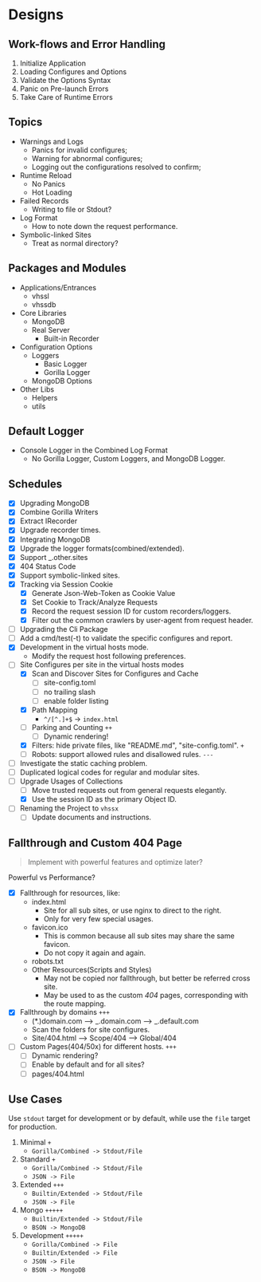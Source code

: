 # Designs

<!-- > 2019-11-18T15:08:24+0800 -->

## Work-flows and Error Handling

1. Initialize Application
1. Loading Configures and Options
1. Validate the Options Syntax
1. Panic on Pre-launch Errors
1. Take Care of Runtime Errors

## Topics

- Warnings and Logs
	- Panics for invalid configures;
	- Warning for abnormal configures;
	- Logging out the configurations resolved to confirm;
- Runtime Reload
	- No Panics
	- Hot Loading
- Failed Records
	- Writing to file or Stdout?
- Log Format
	- How to note down the request performance.
- Symbolic-linked Sites
	- Treat as normal directory?

## Packages and Modules

- Applications/Entrances
	- vhssl
	- vhssdb
- Core Libraries
	- MongoDB
	- Real Server
		- Built-in Recorder
- Configuration Options
	- Loggers
		- Basic Logger
		- Gorilla Logger
	- MongoDB Options
- Other Libs
	- Helpers
	- utils

## Default Logger

- Console Logger in the Combined Log Format
	- No Gorilla Logger, Custom Loggers, and MongoDB Logger.

## Schedules

- [x] Upgrading MongoDB
- [x] Combine Gorilla Writers
- [x] Extract IRecorder
- [x] Upgrade recorder times.
- [x] Integrating MongoDB
- [x] Upgrade the logger formats(combined/extended).
- [x] Support \_.other.sites
- [x] 404 Status Code
- [x] Support symbolic-linked sites.
- [x] Tracking via Session Cookie
	- [x] Generate Json-Web-Token as Cookie Value
	- [x] Set Cookie to Track/Analyze Requests
	- [x] Record the request session ID for custom recorders/loggers.
	- [x] Filter out the common crawlers by user-agent from request header.
- [ ] Upgrading the Cli Package
- [ ] Add a cmd/test(-t) to validate the specific configures and report.
- [x] Development in the virtual hosts mode.
	- Modify the request host following preferences.
- [ ] Site Configures per site in the virtual hosts modes
	- [x] Scan and Discover Sites for Configures and Cache
		- [ ] site-config.toml
		- [ ] no trailing slash
		- [ ] enable folder listing
	- [x] Path Mapping
		- `^/[^.]+$` -> `index.html`
	- [ ] Parking and Counting `++`
		- [ ] Dynamic rendering!
	- [x] Filters: hide private files, like "README.md", "site-config.toml". `+`
	- [ ] Robots: support allowed rules and disallowed rules. `---`
- [ ] Investigate the static caching problem.
- [ ] Duplicated logical codes for regular and modular sites.
- [ ] Upgrade Usages of Collections
	- [ ] Move trusted requests out from general requests elegantly.
	- [x] Use the session ID as the primary Object ID.
- [ ] Renaming the Project to `vhssx`
	- [ ] Update documents and instructions.

## Fallthrough and Custom 404 Page

> Implement with powerful features and optimize later?

Powerful vs Performance?

- [x] Fallthrough for resources, like:
	- index.html
		- Site for all sub sites, or use nginx to direct to the right.
		- Only for very few special usages.
	- favicon.ico
		- This is common because all sub sites may share the same favicon.
		- Do not copy it again and again.
	- robots.txt
	- Other Resources(Scripts and Styles)
		- May not be copied nor fallthrough, but better be referred cross site.
		- May be used to as the custom *404* pages, corresponding with the route mapping.
- [x] Fallthrough by domains `+++`
	- (\*.)domain.com --> \_.domain.com --> \_.default.com
	- Scan the folders for site configures.
	- Site/404.html --> Scope/404 --> Global/404
- [ ] Custom Pages(404/50x) for different hosts. `+++`
	- [ ] Dynamic rendering?
	- [ ] Enable by default and for all sites?
	- [ ] pages/404.html

## Use Cases

Use `stdout` target for development or by default, while use the `file` target for production.

1. Minimal `+`
	- `Gorilla/Combined -> Stdout/File`
1. Standard `+`
	- `Gorilla/Combined -> Stdout/File`
	- `JSON -> File`
1. Extended `+++`
	- `Builtin/Extended -> Stdout/File`
	- `JSON -> File`
1. Mongo `+++++`
	- `Builtin/Extended -> Stdout/File`
	- `BSON -> MongoDB`
1. Development `+++++`
	- `Gorilla/Combined -> File`
	- `Builtin/Extended -> File`
	- `JSON -> File`
	- `BSON -> MongoDB`
